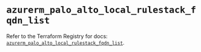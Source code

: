# `azurerm_palo_alto_local_rulestack_fqdn_list`

Refer to the Terraform Registry for docs: [`azurerm_palo_alto_local_rulestack_fqdn_list`](https://registry.terraform.io/providers/hashicorp/azurerm/4.39.0/docs/resources/palo_alto_local_rulestack_fqdn_list).
